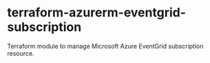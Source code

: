 # terraform-azurerm-eventgrid-subscription
Terraform module to manage Microsoft Azure EventGrid subscription resource.
